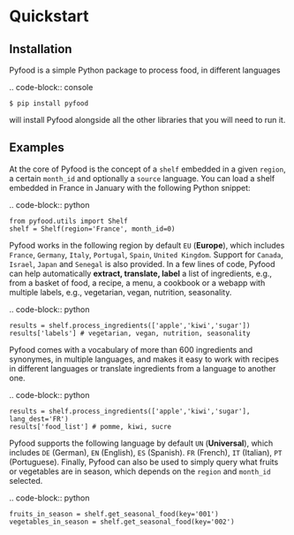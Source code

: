 Quickstart
==========


Installation
------------

Pyfood is a simple Python package to process food, in different languages

.. code-block:: console

	$ pip install pyfood

will install Pyfood alongside all the other libraries that you will need to run it.

Examples
--------

At the core of Pyfood is the concept of a ``shelf`` embedded in a given ``region``, a certain ``month_id`` and optionally a ``source`` language.
You can load a shelf embedded in France in January with the following Python snippet:

.. code-block:: python
    
    from pyfood.utils import Shelf
    shelf = Shelf(region='France', month_id=0)


Pyfood works in the following region by default ``EU`` (**Europe**), which includes ``France``, ``Germany``, ``Italy``, ``Portugal``, ``Spain``, ``United Kingdom``. Support for ``Canada``, ``Israel``, ``Japan`` and ``Senegal`` is also provided.
In a few lines of code, Pyfood can help automatically **extract, translate, label** a list of ingredients, e.g., from a basket of food, a recipe, a menu, a cookbook or a webapp with multiple labels, e.g., vegetarian, vegan, nutrition, seasonality.

.. code-block:: python

    results = shelf.process_ingredients(['apple','kiwi','sugar'])
    results['labels'] # vegetarian, vegan, nutrition, seasonality

Pyfood comes with a vocabulary of more than 600 ingredients and synonymes, in multiple languages, and makes it easy to work with recipes in different languages or translate ingredients from a language to another one.

.. code-block:: python

    results = shelf.process_ingredients(['apple','kiwi','sugar'], lang_dest='FR')
    results['food_list'] # pomme, kiwi, sucre

Pyfood supports the following language by default ``UN`` (**Universal**), which includes ``DE`` (German), ``EN`` (English), ``ES`` (Spanish). ``FR`` (French), ``IT`` (Italian), ``PT`` (Portuguese). Finally, Pyfood can also be used to simply query what fruits or vegetables are in season, which depends on the ``region`` and ``month_id`` selected.

.. code-block:: python

    fruits_in_season = shelf.get_seasonal_food(key='001')
    vegetables_in_season = shelf.get_seasonal_food(key='002')
